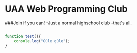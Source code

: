 # UAA Web Programming Club
###Join if you can!
-Just a normal highschool club 
-that's all.
```javascript

function test(){
	console.log("Güle güle");
}
```
